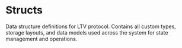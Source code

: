 # Structs

Data structure definitions for LTV protocol. Contains all custom types, storage layouts, and data models used across the system for state management and operations.

